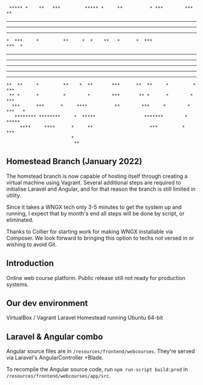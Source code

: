 
     ***** *    **   ***         ***** *     **          * ***        ***          **     
  ******  *  *****    ***     ******  **    **** *     *  ****  *    *****       ****  *  
 **   *  *     *****   ***   **   *  * **    ****     *  *  ****    *   ***      ******   
*    *  **     * **      ** *    *  *  **    * *     *  **   **          ***    *   **    
    *  ***     *         **     *  *    **   *      *  ***                ***  *          
   **   **     *         **    ** **    **   *     **   **                 ****           
   **   **     *         **    ** **     **  *     **   **   ***            ***           
   **   **     *         **    ** **     **  *     **   **  ****  *         ****          
   **   **     *         **    ** **      ** *     **   ** *  ****         *  ***         
   **   **     *         **    ** **      ** *     **   ***    **         *    ***        
    **  **     *         **    *  **       ***      **  **     *         *      ***       
     ** *      *         *        *        ***       ** *      *        *        ***      
      ***      ***      *     ****          **        ***     *        *          ***   * 
       ******** ********     *  *****                  *******        *            *****  
         ****     ****      *     **                     ***         *              ***   
                            *                                                             
                             **                                                           
                                                                                          


## Homestead Branch (January 2022)

The homstead branch is now capable of hosting itself through creating a virtual machine using Vagrant. Several additional steps are required to initialise Laravel and Angular, and for that reason the branch is still limited in utility.

Since it takes a WNGX tech only 3-5 minutes to get the system up and running, I expect that by month's end all steps will be done by script, or eliminated.

Thanks to Collier for starting work for making WNGX installable via Composer. We look forward to bringing this option to techs not versed in or wishing to avoid Git.


## Introduction

Online web course platform. Public release still not ready for production systems.


## Our dev environment

VirtualBox / Vagrant Laravel Homestead running Ubuntu 64-bit


## Laravel & Angular combo

Angular source files are in `/resources/frontend/webcourses`. They're served via Laravel's AngularController +Blade.

To recompile the Angular source code, run `npm run-script build:prod` in `/resources/frontend/webcourses/app/src`.
